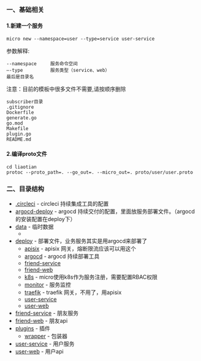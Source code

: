 ### 一、基础相关

#### 1.新建一个服务
~~~~
micro new --namespace=user --type=service user-service
~~~~
参数解释:
~~~~
--namespace     服务命令空间
–-type          服务类型（service、web）
最后是目录名
~~~~
注意：目前的模板中很多文件不需要,请按顺序删除 
~~~~
subscriber目录
.gitignore
Dockerfile
generate.go
go.mod
Makefile
plugin.go
README.md
~~~~
#### 2.编译proto文件
~~~~
cd liaotian
protoc --proto_path=. --go_out=. --micro_out=. proto/user/user.proto
~~~~

### 二、目录结构
- [.circleci](https://github.com/csh995426531/liaotian/tree/master/.circleci) - circleci 持续集成工具的配置
- [argocd-deploy](https://github.com/csh995426531/liaotian/tree/master/argocd-deploy) - argocd 持续交付的配置，里面放服务部署文件。（argocd的安装配置在deploy下）
- [data](#data) - 临时数据
  - [](#)
- [deploy](https://github.com/csh995426531/liaotian/tree/master/deploy) - 部署文件，业务服务其实是用argocd来部署了
  - [apisix](https://github.com/csh995426531/liaotian/tree/master/deploy/apisix) - apisix 网关，熔断限流应该可以用这个
  - [argocd](https://github.com/csh995426531/liaotian/tree/master/deploy/argocd) - argocd 持续部署工具
  - [friend-service](https://github.com/csh995426531/liaotian/tree/master/deploy/friend-service)
  - [friend-web](https://github.com/csh995426531/liaotian/tree/master/deploy/friend-web)
  - [k8s](https://github.com/csh995426531/liaotian/tree/master/deploy/k8s) - micro使用k8s作为服务注册，需要配置RBAC权限
  - [monitor](https://github.com/csh995426531/liaotian/tree/master/deploy/monitor) - 服务监控
  - [traefik](https://github.com/csh995426531/liaotian/tree/master/deploy/traefik) - traefik 网关，不用了，用apisix
  - [user-service](https://github.com/csh995426531/liaotian/tree/master/deploy/user-service)
  - [user-web](https://github.com/csh995426531/liaotian/tree/master/deploy/user-web)
- [friend-service]() - 朋友服务
- [friend-web]() - 朋友api
- [plugins]() - 插件
  - [wrapper](https://github.com/csh995426531/liaotian/tree/master/plugins/wrapper) - 包装器
- [user-service]() - 用户服务
- [user-web]() - 用户api